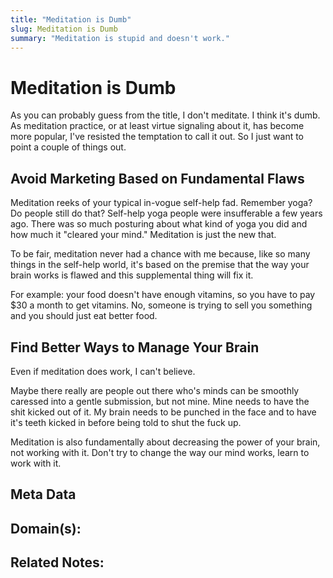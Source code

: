 ```yaml
---
title: "Meditation is Dumb"
slug: Meditation is Dumb
summary: "Meditation is stupid and doesn't work."
---
```


# Meditation is Dumb

As you can probably guess from the title, I don't meditate. I think it's dumb. As meditation practice, or at least virtue signaling about it, has become more popular, I've resisted the temptation to call it out. So I just want to point a couple of things out.

## Avoid Marketing Based on Fundamental Flaws

Meditation reeks of your typical in-vogue self-help fad. Remember yoga? Do people still do that? Self-help yoga people were insufferable a few years ago. There was so much posturing about what kind of yoga you did and how much it "cleared your mind." Meditation is just the new that. 

To be fair, meditation never had a chance with me because, like so many things in the self-help world, it's based on the premise that the way your brain works is flawed and this supplemental thing will fix it.

For example: your food doesn't have enough vitamins, so you have to pay $30 a month to get vitamins. No, someone is trying to sell you something and you should just eat better food. 

## Find Better Ways to Manage Your Brain

Even if meditation does work, I can't believe. 

Maybe there really are people out there who's minds can be smoothly caressed into a gentle submission, but not mine. Mine needs to have the shit kicked out of it. My brain needs to be punched in the face and to have it's teeth kicked in before being told to shut the fuck up.

Meditation is also fundamentally about decreasing the power of your brain, not working with it. Don't try to change the way our mind works, learn to work with it.


## Meta Data

**Domain(s):**
- 

**Related Notes:**
- 
